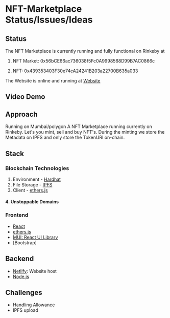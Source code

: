 # NFT-Marketplace Status/Issues/Ideas

## Status
The NFT Marketplace is currently running and fully functional on Rinkeby at

1. NFT Market:
0x56bCE66ac736038f5Fc0A9998568D99B7AC0866c

2. NFT:
0x439353403F30e74cA24241B203a22700B635a033

The Website is online and running at [Website](https://velvety-quokka-fa8702.netlify.app/)
## Video Demo

## Approach
Running on Mumbai/polygon
A NFT Marketplace running currently on Rinkeby. Let's you mint, sell and buy NFT's. During the minting we store the Metadata on IPFS and only store the TokenURI on-chain.
## Stack

### Blockchain Technologies
1. Environment - [Hardhat](https://hardhat.org/)
2. File Storage - [IPFS](https://github.com/ipfs/js-ipfs/tree/master/packages/ipfs-http-client#install)
3. Client - [ethers.js](https://docs.ethers.io/v5/)
#### 4. Unstoppable Domains

### Frontend
- [React](https://reactjs.org/)
- [ethers.js](https://docs.ethers.io/v5/)
- [MUI: React UI Library](https://mui.com/)
- [Bootstrap]

## Backend
- [Netlify](https://www.netlify.com/): Website host
- [Node.js](https://nodejs.org/en/)

## Challenges
- Handling Allowance
- IPFS upload
